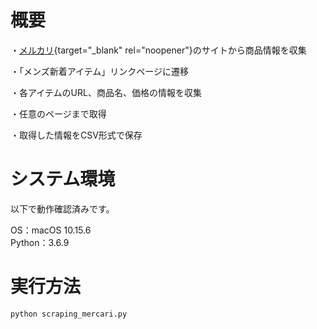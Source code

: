 # 概要

・[メルカリ](https://www.mercari.com/jp/){target="_blank" rel="noopener"}のサイトから商品情報を収集

・「メンズ新着アイテム」リンクページに遷移

・各アイテムのURL、商品名、価格の情報を収集

・任意のページまで取得

・取得した情報をCSV形式で保存


# システム環境

以下で動作確認済みです。

OS：macOS 10.15.6  
Python：3.6.9


# 実行方法

```
python scraping_mercari.py
```
